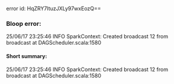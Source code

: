 error id: HqZRY7ItuzJXLy97wxEozQ==
### Bloop error:

25/06/17 23:25:46 INFO SparkContext: Created broadcast 12 from broadcast at DAGScheduler.scala:1580
#### Short summary: 

25/06/17 23:25:46 INFO SparkContext: Created broadcast 12 from broadcast at DAGScheduler.scala:1580